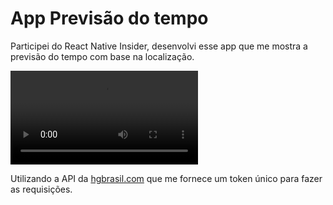 <h1>App Previsão do tempo</h1>

<p>
	Participei do React Native Insider, desenvolvi esse app que me mostra a previsão do tempo
	com base na localização.
</p>
<video src="previsao.mp4"></video>
<p>
	Utilizando a API da <a href="https://hgbrasil.com/">hgbrasil.com</a> que me fornece um
	token único para fazer as requisições.
</p>